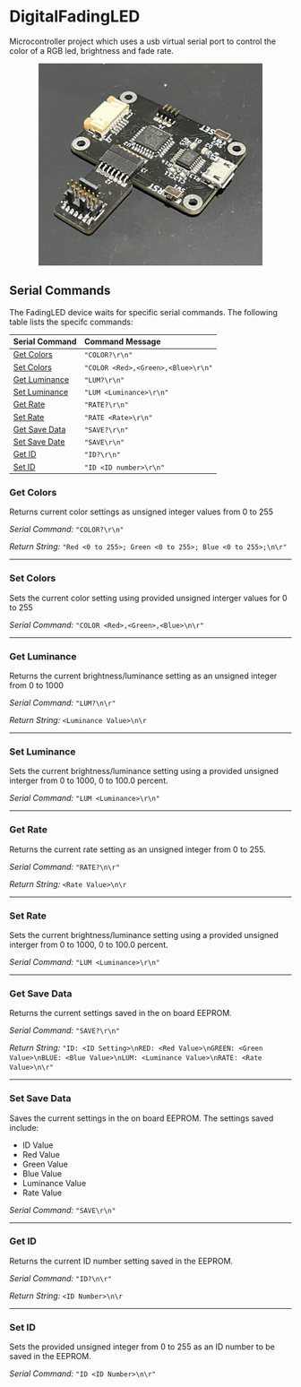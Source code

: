 # DigitalFadingLED
Microcontroller project which uses a usb virtual serial port to control the color of a RGB led, brightness and fade rate.

<p align="center">
<img src="images/IMG_0929.jpg" alt="board image" width="400"/>
</p>

## Serial Commands

The FadingLED device waits for specific serial commands. The following table lists the specifc commands:

|Serial Command|Command Message|
| :---- | :---- |
| [Get Colors](#get-colors) | `"COLOR?\r\n"` |
| [Set Colors](#set-colors) | `"COLOR <Red>,<Green>,<Blue>\r\n"` |
| [Get Luminance](#get-luminance) | `"LUM?\r\n"` |
| [Set Luminance](#set-luminance) | `"LUM <Luminance>\r\n"` |
| [Get Rate](#get-rate) | `"RATE?\r\n"` |
| [Set Rate](#set-rate) | `"RATE <Rate>\r\n"` |
| [Get Save Data](#get-save-data) | `"SAVE?\r\n"` |
| [Set Save Date](#set-save-data) | `"SAVE\r\n"` |
| [Get ID](#get-id) | `"ID?\r\n"` |
| [Set ID](#set-id) | `"ID <ID number>\r\n"` |

### **Get Colors**

Returns current color settings as unsigned integer values from 0 to 255

*Serial Command:* `"COLOR?\r\n"`

*Return String:* `"Red <0 to 255>; Green <0 to 255>; Blue <0 to 255>;\n\r"`

---

### **Set Colors**

Sets the current color setting using provided unsigned interger values for 0 to 255

*Serial Command:* `"COLOR <Red>,<Green>,<Blue>\n\r"`

---

### **Get Luminance**

Returns the current brightness/luminance setting as an unsigned integer from 0 to 1000

*Serial Command:* `"LUM?\n\r"`

*Return String:* `<Luminance Value>\n\r`

---

### **Set Luminance**

Sets the current brightness/luminance setting using a provided unsigned interger from 0 to 1000, 0 to 100.0 percent.

*Serial Command:* `"LUM <Luminance>\r\n"`

---

### **Get Rate**

Returns the current rate setting as an unsigned integer from 0 to 255.

*Serial Command:* `"RATE?\n\r"`

*Return String:* `<Rate Value>\n\r`

---

### **Set Rate**

Sets the current brightness/luminance setting using a provided unsigned interger from 0 to 1000, 0 to 100.0 percent.

*Serial Command:* `"LUM <Luminance>\r\n"`

---

### **Get Save Data**

Returns the current settings saved in the on board EEPROM.

*Serial Command:* `"SAVE?\r\n"`

*Return String:* `"ID: <ID Setting>\nRED: <Red Value>\nGREEN: <Green Value>\nBLUE: <Blue Value>\nLUM: <Luminance Value>\nRATE: <Rate Value>\n\r"`

---

### **Set Save Data**

Saves the current settings in the on board EEPROM. The settings saved include:

* ID Value
* Red Value
* Green Value
* Blue Value
* Luminance Value
* Rate Value

*Serial Command:* `"SAVE\r\n"`

---

### **Get ID**

Returns the current ID number setting saved in the EEPROM.

*Serial Command:* `"ID?\n\r"`

*Return String:* `<ID Number>\n\r`

---

### **Set ID**

Sets the provided unsigned integer from 0 to 255 as an ID number to be saved in the EEPROM. 

*Serial Command:* `"ID <ID Number>\n\r"`
